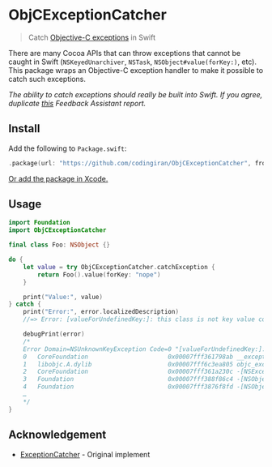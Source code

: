 # ObjCExceptionCatcher

> Catch [Objective-C exceptions](https://developer.apple.com/library/archive/documentation/Cocoa/Conceptual/Exceptions/Tasks/HandlingExceptions.html) in Swift

There are many Cocoa APIs that can throw exceptions that cannot be caught in Swift (`NSKeyedUnarchiver`, `NSTask`,  `NSObject#value(forKey:)`, etc). This package wraps an Objective-C exception handler to make it possible to catch such exceptions.

*The ability to catch exceptions should really be built into Swift. If you agree, duplicate [this](https://github.com/feedback-assistant/reports/issues/74) Feedback Assistant report.*

## Install

Add the following to `Package.swift`:

```swift
.package(url: "https://github.com/codingiran/ObjCExceptionCatcher", from: "1.0.0")
```

[Or add the package in Xcode.](https://developer.apple.com/documentation/xcode/adding_package_dependencies_to_your_app)

## Usage

```swift
import Foundation
import ObjCExceptionCatcher

final class Foo: NSObject {}

do {
    let value = try ObjCExceptionCatcher.catchException {
        return Foo().value(forKey: "nope")
    }

    print("Value:", value)
} catch {
    print("Error:", error.localizedDescription)
    //=> Error: [valueForUndefinedKey:]: this class is not key value coding-compliant for the key nope.

    debugPrint(error)
    /*
    Error Domain=NSUnknownKeyException Code=0 "[valueForUndefinedKey:]: this class is not key value coding-compliant for the key nope." UserInfo={CallStackSymbols=(
    0   CoreFoundation                      0x00007fff361798ab __exceptionPreprocess + 250
    1   libobjc.A.dylib                     0x00007fff6c3ea805 objc_exception_throw + 48
    2   CoreFoundation                      0x00007fff361a230c -[NSException raise] + 9
    3   Foundation                          0x00007fff388f86c4 -[NSObject(NSKeyValueCoding) valueForUndefinedKey:] + 222
    4   Foundation                          0x00007fff3876f8fd -[NSObject(NSKeyValueCoding) valueForKey:] + 317
    …
    */
}
```

## Acknowledgement

- [ExceptionCatcher](https://github.com/sindresorhus/ExceptionCatcher) - Original implement
